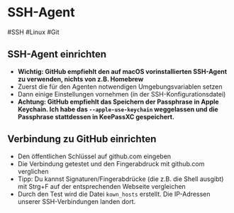 # SSH-Agent

#SSH #Linux #Git

## SSH-Agent einrichten
- __Wichtig: GitHub empfiehlt den auf macOS vorinstallierten SSH-Agent zu verwenden, nichts von z.B. Homebrew__
- Zuerst die für den Agenten notwendigen Umgebungsvariablen setzen
- Dann einige Einstellungen vornehmen (in der SSH-Konfigurationsdatei)
- __Achtung: GitHub empfiehlt das Speichern der Passphrase in Apple Keychain. Ich habe das `--apple-use-keychain` weggelassen und die Passphrase stattdessen in KeePassXC gespeichert.__

## Verbindung zu GitHub einrichten
- Den öffentlichen Schlüssel auf github.com eingeben
- Die Verbindung getestet und den Fingerabdruck mit github.com verglichen
- Tipp: Du kannst Signaturen/Fingerabdrücke (die z.B. die Shell ausgibt) mit Strg+F auf der entsprechenden Webseite vergleichen
- Durch den Test wird die Datei `kown_hosts` erstellt. Die IP-Adressen unserer SSH-Verbindungen landen dort.
